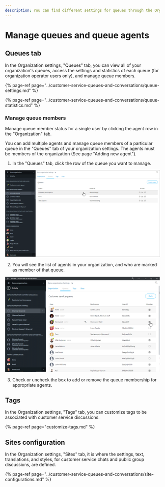 ```yaml
---
description: You can find different settings for queues through the Organization settings.
---
```


# Manage queues and queue agents

## Queues tab <a id="jonot-valilehti"></a>

In the Organization settings, "Queues" tab, you can view all of your organization's queues, access the settings and statistics of each queue \(for organization operator users only\), and manage queue members.

{% page-ref page="../customer-service-queues-and-conversations/queue-settings.md" %}

{% page-ref page="../customer-service-queues-and-conversations/queue-statistics.md" %}

### Manage queue members <a id="jonon-jasenten-hallinta"></a>

Manage queue member status for a single user by clicking the agent row in the "Organization" tab.

You can add multiple agents and manage queue members of a particular queue in the "Queues" tab of your organization settings. The agents must be members of the organization \(See page "Adding new agent"\).

1. In the "Queues" tab, click the row of the queue you want to manage.

![Select a queue of which agents you want to edit](../.gitbook/assets/organization-queues-select%20%281%29.png)

2. You will see the list of agents in your organization, and who are marked as member of that queue.

![Add or remove agents in this queue](../.gitbook/assets/organization-queues-members.png)

3. Check or uncheck the box to add or remove the queue membership for appropriate agents.

## Tags <a id="keskustelumerkintojen-hallinta-tagit"></a>

In the Organization settings, "Tags" tab, you can customize tags to be associated with customer service discussions.

{% page-ref page="customize-tags.md" %}

## Sites configuration

In the Organization settings, "Sites" tab, it is where the settings, text, translations, and styles, for customer service chats and public group discussions, are defined.

{% page-ref page="../customer-service-queues-and-conversations/site-configurations.md" %}

